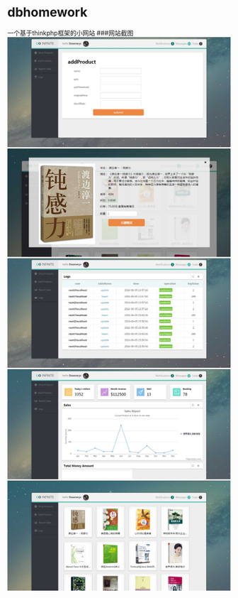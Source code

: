 # dbhomework
一个基于thinkphp框架的小网站
###网站截图
![image](https://raw.githubusercontent.com/webyangmx/dbhomework/master/screenshot/screenshot%20(1).jpg)
![image](https://raw.githubusercontent.com/webyangmx/dbhomework/master/screenshot/screenshot%20(2).jpg)
![image](https://raw.githubusercontent.com/webyangmx/dbhomework/master/screenshot/screenshot%20(3).jpg)
![image](https://raw.githubusercontent.com/webyangmx/dbhomework/master/screenshot/screenshot%20(4).jpg)
![image](https://raw.githubusercontent.com/webyangmx/dbhomework/master/screenshot/screenshot%20(5).jpg)

